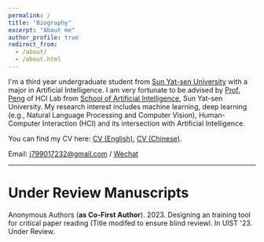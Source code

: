 ```yaml
---
permalink: /
title: "Biography"
excerpt: "About me"
author_profile: true
redirect_from: 
  - /about/
  - /about.html
---
```


I'm a third year undergraduate student from [Sun Yat-sen University](https://www.sysu.edu.cn/) with a major in Artificial Intelligence. I am very fortunate to be advised by [Prof. Peng](http://zhenhuipeng.com/) of HCI Lab from [School of Artificial Intelligence](https://sai.sysu.edu.cn/), Sun Yat-sen University. My research interest includes machine learning, deep learning (e.g., Natural Language Processing and Computer Vision), Human-Computer Interaction (HCI) and its intersection with Artificial Intelligence.
 
You can find my CV here: [CV (English)](../assets/Curriculum_Vitae.pdf), [CV (Chinese)](../assets/曹诗磊-中山大学-个人简历.pdf).

Email: [j799017232@gmail.com](mailto:j799017232@gmail.com) / [Wechat](../images/weChat.jpg) 

---
Under Review Manuscripts
===
Anonymous Authors (**as Co-First Author**). 2023. Designing an training tool for critical paper reading  (Title modifed to ensure blind reviewl. In UIST '23. Under Review.


